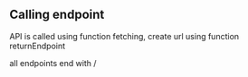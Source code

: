 ## Calling endpoint
API is called using function fetching, create url using function returnEndpoint

all endpoints end with /